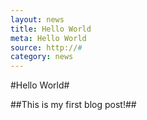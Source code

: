 ```yaml
---
layout: news
title: Hello World
meta: Hello World
source: http://#
category: news
---
```


#Hello World#

##This is my first blog post!##
